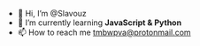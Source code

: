 - 👋 Hi, I’m @Slavouz
- 🌱 I’m currently learning **JavaScript & Python**
- 📫 How to reach me tmbwpva@protonmail.com

<!---
Slavouz/Slavouz is a ✨ special ✨ repository because its `README.md` (this file) appears on your GitHub profile.
You can click the Preview link to take a look at your changes.
--->
